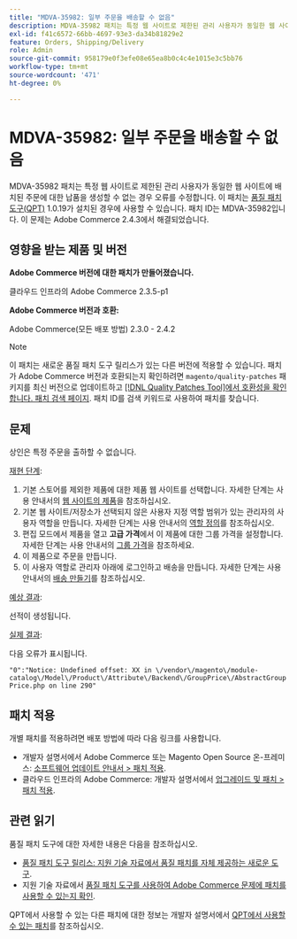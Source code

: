 ```yaml
---
title: "MDVA-35982: 일부 주문을 배송할 수 없음"
description: MDVA-35982 패치는 특정 웹 사이트로 제한된 관리 사용자가 동일한 웹 사이트에 배치된 주문에 대한 납품을 생성할 수 없는 경우 오류를 수정합니다. 이 패치는 [Quality Patches Tool (QPT)](/help/announcements/adobe-commerce-announcements/magento-quality-patches-released-new-tool-to-self-serve-quality-patches.md) 1.0.19가 설치된 경우 사용할 수 있습니다. 패치 ID는 MDVA-35982입니다. 이 문제는 Adobe Commerce 2.4.3에서 해결되었습니다.
exl-id: f41c6572-66bb-4697-93e3-da34b81829e2
feature: Orders, Shipping/Delivery
role: Admin
source-git-commit: 958179e0f3efe08e65ea8b0c4c4e1015e3c5bb76
workflow-type: tm+mt
source-wordcount: '471'
ht-degree: 0%

---
```


# MDVA-35982: 일부 주문을 배송할 수 없음

MDVA-35982 패치는 특정 웹 사이트로 제한된 관리 사용자가 동일한 웹 사이트에 배치된 주문에 대한 납품을 생성할 수 없는 경우 오류를 수정합니다. 이 패치는 [품질 패치 도구(QPT)](/help/announcements/adobe-commerce-announcements/magento-quality-patches-released-new-tool-to-self-serve-quality-patches.md) 1.0.19가 설치된 경우에 사용할 수 있습니다. 패치 ID는 MDVA-35982입니다. 이 문제는 Adobe Commerce 2.4.3에서 해결되었습니다.

## 영향을 받는 제품 및 버전

**Adobe Commerce 버전에 대한 패치가 만들어졌습니다.**

클라우드 인프라의 Adobe Commerce 2.3.5-p1

**Adobe Commerce 버전과 호환:**

Adobe Commerce(모든 배포 방법) 2.3.0 - 2.4.2

>[!NOTE]
>
>이 패치는 새로운 품질 패치 도구 릴리스가 있는 다른 버전에 적용할 수 있습니다. 패치가 Adobe Commerce 버전과 호환되는지 확인하려면 `magento/quality-patches` 패키지를 최신 버전으로 업데이트하고 [[!DNL Quality Patches Tool]에서 호환성을 확인합니다. 패치 검색 페이지](https://devdocs.magento.com/quality-patches/tool.html#patch-grid). 패치 ID를 검색 키워드로 사용하여 패치를 찾습니다.

## 문제

상인은 특정 주문을 출하할 수 없습니다.

<u>재현 단계</u>:

1. 기본 스토어를 제외한 제품에 대한 제품 웹 사이트를 선택합니다. 자세한 단계는 사용 안내서의 [웹 사이트의 제품](https://docs.magento.com/user-guide/catalog/settings-basic-websites.html)을 참조하십시오.
1. 기본 웹 사이트/저장소가 선택되지 않은 사용자 지정 역할 범위가 있는 관리자의 사용자 역할을 만듭니다. 자세한 단계는 사용 안내서의 [역할 정의](https://docs.magento.com/user-guide/system/permissions-user-roles.html#define-a-role)를 참조하십시오.
1. 편집 모드에서 제품을 열고 **고급 가격**&#x200B;에서 이 제품에 대한 그룹 가격을 설정합니다. 자세한 단계는 사용 안내서의 [그룹 가격](https://docs.magento.com/user-guide/catalog/product-price-group.html)을 참조하세요.
1. 이 제품으로 주문을 만듭니다.
1. 이 사용자 역할로 관리자 아래에 로그인하고 배송을 만듭니다. 자세한 단계는 사용 안내서의 [배송 만들기](https://docs.magento.com/user-guide/sales/shipments-create.html)를 참조하십시오.

<u>예상 결과</u>:

선적이 생성됩니다.

<u>실제 결과</u>:

다음 오류가 표시됩니다.

`"0":"Notice: Undefined offset: XX in \/vendor\/magento\/module-catalog\/Model\/Product\/Attribute\/Backend\/GroupPrice\/AbstractGroupPrice.php on line 290"`

## 패치 적용

개별 패치를 적용하려면 배포 방법에 따라 다음 링크를 사용합니다.

* 개발자 설명서에서 Adobe Commerce 또는 Magento Open Source 온-프레미스: [소프트웨어 업데이트 안내서 > 패치 적용](https://devdocs.magento.com/guides/v2.4/comp-mgr/patching/mqp.html).
* 클라우드 인프라의 Adobe Commerce: 개발자 설명서에서 [업그레이드 및 패치 > 패치 적용](https://devdocs.magento.com/cloud/project/project-patch.html).

## 관련 읽기

품질 패치 도구에 대한 자세한 내용은 다음을 참조하십시오.

* [품질 패치 도구 릴리스: 지원 기술 자료에서 품질 패치를 자체 제공하는 새로운 도구](/help/announcements/adobe-commerce-announcements/magento-quality-patches-released-new-tool-to-self-serve-quality-patches.md).
* 지원 기술 자료에서 [품질 패치 도구를 사용하여 Adobe Commerce 문제에 패치를 사용할 수 있는지 확인](/help/support-tools/patches-available-in-qpt-tool/check-patch-for-magento-issue-with-magento-quality-patches.md).

QPT에서 사용할 수 있는 다른 패치에 대한 정보는 개발자 설명서에서 [QPT에서 사용할 수 있는 패치](https://devdocs.magento.com/quality-patches/tool.html#patch-grid)를 참조하십시오.

